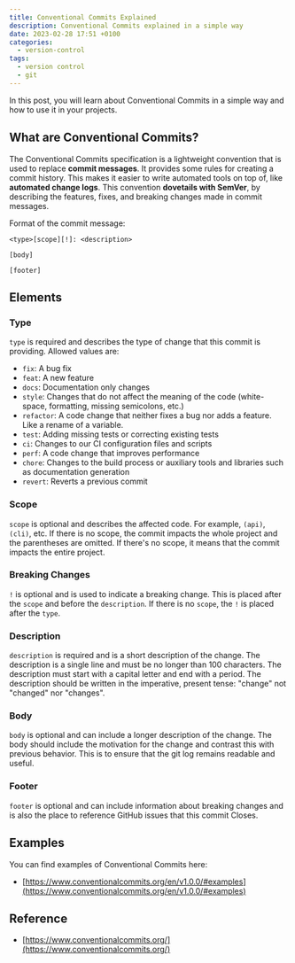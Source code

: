 ```yaml
---
title: Conventional Commits Explained
description: Conventional Commits explained in a simple way
date: 2023-02-28 17:51 +0100
categories:
  - version-control
tags:
  - version control
  - git
---
```


In this post, you will learn about Conventional Commits in a simple way and how to use it in your projects.

## What are Conventional Commits?

The Conventional Commits specification is a lightweight convention that is used to replace **commit messages**. It provides some rules for creating a commit history. This makes it easier to write automated tools on top of, like **automated change logs**. This convention **dovetails with SemVer**, by describing the features, fixes, and breaking changes made in commit messages.

Format of the commit message:

```text
<type>[scope][!]: <description>

[body]

[footer]
```

## Elements

### Type

`type` is required and describes the type of change that this commit is providing. Allowed values are:

- `fix`: A bug fix
- `feat`: A new feature
- `docs`: Documentation only changes
- `style`: Changes that do not affect the meaning of the code (white-space, formatting, missing semicolons, etc.)
- `refactor`: A code change that neither fixes a bug nor adds a feature. Like a rename of a variable.
- `test`: Adding missing tests or correcting existing tests
- `ci`: Changes to our CI configuration files and scripts
- `perf`: A code change that improves performance
- `chore`: Changes to the build process or auxiliary tools and libraries such as documentation generation
- `revert`: Reverts a previous commit

### Scope

`scope` is optional and describes the affected code. For example, `(api)`, `(cli)`, etc. If there is no scope, the commit impacts the whole project and the parentheses are omitted. If there's no scope, it means that the commit impacts the entire project.

### Breaking Changes

`!` is optional and is used to indicate a breaking change. This is placed after the `scope` and before the `description`. If there is no `scope`, the `!` is placed after the `type`.

### Description

`description` is required and is a short description of the change. The description is a single line and must be no longer than 100 characters. The description must start with a capital letter and end with a period. The description should be written in the imperative, present tense: "change" not "changed" nor "changes".

### Body

`body` is optional and can include a longer description of the change. The body should include the motivation for the change and contrast this with previous behavior. This is to ensure that the git log remains readable and useful.

### Footer

`footer` is optional and can include information about breaking changes and is also the place to reference GitHub issues that this commit Closes.

## Examples

You can find examples of Conventional Commits here:

- [https://www.conventionalcommits.org/en/v1.0.0/#examples](https://www.conventionalcommits.org/en/v1.0.0/#examples)

## Reference

- [https://www.conventionalcommits.org/](https://www.conventionalcommits.org/)

